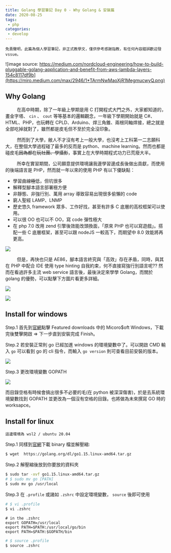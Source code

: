 ```yaml
---
title: Golang 學習筆記 Day 0 - Why Golang & 安裝篇
date: 2020-08-25
tags:
 - php
categories:
 - develop
---
```


``` 
免責聲明，此篇為個人學習筆記，非正式教學文，僅供參考感謝指教，有任何內容錯誤歡迎發 vssue。
```

![image source: https://medium.com/nordcloud-engineering/how-to-build-pluggable-golang-application-and-benefit-from-aws-lambda-layers-154c8117df9b](https://miro.medium.com/max/2946/1*TArmNwMaoXjR1MegmucwyQ.png)

## Why Golang

&emsp; &emsp; 在高中時期，除了一年級上學期是用 C 打開程式大門之外，大家都知道的，畫金字塔、 `cin` 、 `cout` 等等基本的邏輯觀念，一年級下學期開始就是 C#、HTML、PHP，也玩轉在 CPLD、Arduino、焊三角錐、兩根同軸焊接，總之就是全部吃掉就對了，雖然都是皮毛但不至於完全沒印象。

&emsp; &emsp; 然而到了大學，敝人不才沒有考上一般大學，也沒考上工科第一二志願科大，在整個大學過程碰了最多的反而是 python、machine learning。然而也都是碰皮毛~~因為都在玩社團、學攝影~~，事實上在大學時期程式功力已荒廢大半。

&emsp; &emsp; 所幸在實習期間，公司願意提供環境讓我邊學習邊成長後做出貢獻，而使用的後端語言是 PHP，然而就一年以來的使用 PHP 有以下優缺點：

* 學習曲線~~極~~低，但坑很多
* 解釋型腳本語言部署極方便
* 非靜態、非強行別、萬用 array 導致容易出現很多偷懶的 code
* 窮人聖經 LAMP、LNMP
* 歷史悠久 framework 眾多、工作好找，甚至有許多 C 底層的高校框架可以使用。
* 可以很 OO 也可以不 OO，寫 code 彈性極大
* 在 php 7.0 改用 zend 引擎後效能改頭換面，「原來 PHP 也可以寫遊戲」。搭配一些 C 底層框架，甚至可以跟 nodeJS 一較高下，而期望中 8.0 效能將再更高。

![](https://i.imgur.com/CkKvVrE.jpg)

&emsp; &emsp; 但是，再快也只是 AE86，腳本語言終究與「高效」存在矛盾，同時，與其在 PHP 中配合 IDE 使用 type hinting 自我約束，何不直接寫強行別語言呢?? 然而在看過許多主流 web service 語言後，最後決定來學學 Golang，而關於 golang 的優勢，可以點擊下方圖片看更多詳細。

[![](https://cdn-media-1.freecodecamp.org/images/1*NDXd5I87VZG0Z74N7dog0g.png)](https://www.freecodecamp.org/news/here-are-some-amazing-advantages-of-go-that-you-dont-hear-much-about-1af99de3b23a/)

[![](/assets/dev/20200825/golang_download_page.png)](https://golang.org/dl/)

## Install for windows

Step.1 首先到[官網](https://golang.org/dl/)點擊 Featured downloads 中的 Micoro\$oft Windows，下載完後雙擊開啟 => 下一步直到安裝完成 Finish。

Step.2 若安裝正常則 go 已經加進 windows 的環境變數中了。可以開啟 CMD 輸入 `go` 可以看到 go 的 cli 指令，而輸入 `go version` 則可查看目前安裝的版本。

![](https://i.imgur.com/0q2ZPjm.png)

Step.3 更改環境變數 GOPATH

![](https://i.imgur.com/e3dIvZ0.png)

而目錄空格有時候會搞出很多不必要的毛(在 python 被深深傷害)，於是去系統環境變數找到 GOPATH 並更改為一個沒有空格的目錄。也將做為未來撰寫 GO 時的 worksapce。

## Install for linux

``` 
這邊環境為 wsl2 / ubuntu 20.04
```

Step.1 同樣到[官網](https://golang.org/dl/)下載 binary 檔並解壓縮:

``` bash
$ wget  https://golang.org/dl/go1.15.linux-amd64.tar.gz
```

Step.2 解壓縮後放到你要放的資料夾

``` bash
$ sudo tar -xvf go1.15.linux-amd64.tar.gz
# $ sudo mv go [PATH]
$ sudo mv go /usr/local
```

Step.3 在 `.profile` 或諸如 `.zshrc` 中設定環境變數， `source` 後即可使用

``` bash
# $ vi .profile
$ vi .zshrc
```

``` vim
# in the .zshrc
export GOPATH=/usr/local
export PATH=$PATH:/usr/local/go/bin
export PATH=$PATH:$GOPATH/bin
```

``` bash
# $ source .profile
$ source .zshrc
```
